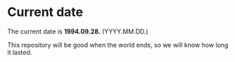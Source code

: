 # Current date

The current date is **1994.09.28.** (YYYY.MM.DD.)

This repository will be good when the world ends, so we will know how long it lasted.